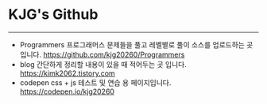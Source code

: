 # KJG's Github

---
+ Programmers
    프로그래머스 문제들을 풀고 레벨별로 풀이 소스를 업로드하는 곳 입니다.
    https://github.com/kjg20260/Programmers
+ blog
    간단하게 정리할 내용이 있을 때 적어두는 곳 입니다.
    https://kimk2062.tistory.com
+ codepen
    css + js 테스트 및 연습 용 페이지입니다.
    https://codepen.io/kjg20260
